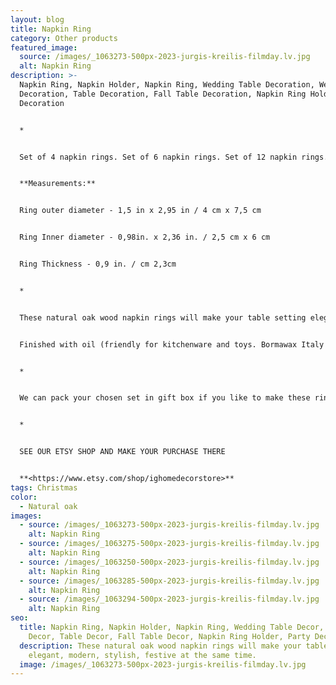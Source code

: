 ```yaml
---
layout: blog
title: Napkin Ring
category: Other products
featured_image:
  source: /images/_1063273-500px-2023-jurgis-kreilis-filmday.lv.jpg
  alt: Napkin Ring
description: >-
  Napkin Ring, Napkin Holder, Napkin Ring, Wedding Table Decoration, Wedding
  Decoration, Table Decoration, Fall Table Decoration, Napkin Ring Holder, Party
  Decoration


  *


  Set of 4 napkin rings. Set of 6 napkin rings. Set of 12 napkin rings.


  **Measurements:**


  Ring outer diameter - 1,5 in x 2,95 in / 4 cm x 7,5 cm


  Ring Inner diameter - 0,98in. x 2,36 in. / 2,5 cm x 6 cm


  Ring Thickness - 0,9 in. / cm 2,3cm


  *


  These natural oak wood napkin rings will make your table setting elegant, modern, stylish, festive at the same time


  Finished with oil (friendly for kitchenware and toys. Bormawax Italy product)


  *


  We can pack your chosen set in gift box if you like to make these rings as a gift for someone's birthday, Home warming, etc.


  *


  SEE OUR ETSY SHOP AND MAKE YOUR PURCHASE THERE


  **<https://www.etsy.com/shop/ighomedecorstore>**
tags: Christmas
color:
  - Natural oak
images:
  - source: /images/_1063273-500px-2023-jurgis-kreilis-filmday.lv.jpg
    alt: Napkin Ring
  - source: /images/_1063275-500px-2023-jurgis-kreilis-filmday.lv.jpg
    alt: Napkin Ring
  - source: /images/_1063250-500px-2023-jurgis-kreilis-filmday.lv.jpg
    alt: Napkin Ring
  - source: /images/_1063285-500px-2023-jurgis-kreilis-filmday.lv.jpg
    alt: Napkin Ring
  - source: /images/_1063294-500px-2023-jurgis-kreilis-filmday.lv.jpg
    alt: Napkin Ring
seo:
  title: Napkin Ring, Napkin Holder, Napkin Ring, Wedding Table Decor, Wedding
    Decor, Table Decor, Fall Table Decor, Napkin Ring Holder, Party Decor
  description: These natural oak wood napkin rings will make your table setting
    elegant, modern, stylish, festive at the same time.
  image: /images/_1063273-500px-2023-jurgis-kreilis-filmday.lv.jpg
---
```

